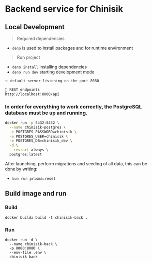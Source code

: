 # Backend service for Chinisik

## Local Development

> Required dependencies

- `deno` is used to install packages and for runtime environment

> Run project

- `deno install` installing dependencies
- `deno run dev` starting development mode

```md
✨ default server listening on the port 8080

🌱 REST endpoints
http://localhost:8000/api
```

### In order for everything to work correctly, the PostgreSQL database must be up and running.

```bash
docker run -p 5432:5432 \
  --name chinisik-postgres \
  -e POSTGRES_PASSWORD=chinisik \
  -e POSTGRES_USER=chinisik \
  -e POSTGRES_DB=chinisik_dev \
  -d \
  --restart always \
  postgres:latest
```

After launching, perform migrations and seeding of all data, this can be done by writing:

- `bun run prisma:reset`

## Build image and run

### Build

```
docker buildx build -t chinisik-back .
```

### Run

```
docker run -d \
  --name chinisik-back \
  -p 8080:8080 \
  --env-file .env \
  chinisik-back
```
